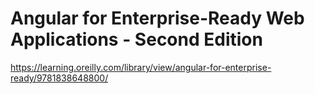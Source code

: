 # Angular for Enterprise-Ready Web Applications - Second Edition
https://learning.oreilly.com/library/view/angular-for-enterprise-ready/9781838648800/


